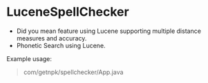 LuceneSpellChecker
==================

* Did you mean feature using Lucene supporting multiple distance measures and accuracy.
* Phonetic Search using Lucene.

Example usage:

<blockquote>
com/getnpk/spellchecker/App.java
</blockquote>
